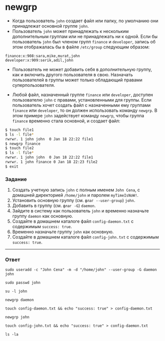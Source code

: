 # newgrp

- Когда пользователь `john` создает файл или папку, по умолчанию они принадлежат основной группе `john`.
- Пользователь `john` может принадлежать к нескольким дополнительным группам или не принадлежать ни к одной. Если бы пользователь `john` был членом групп `finance` и `developer`, запись об этом отображалась бы в файле `/etc/group` следующим образом:

```
finance:x:908:sara,mike,murat,john
developer:x:909:serik,adil,john
```

- Пользователь не может добавить себя в дополнительную группу, как и включить другого пользователя в свою. Назначать пользователей в группы может только обладающий правами суперпользователя.

- Любой файл, назначенный группе `finance` или `developer`, доступен пользователю `john` с правами, установленными для группы. Если пользователь хочет создать файл с назначенными ему группами `finance` или `developer`, то он должен использовать команду `newgrp`. В этом примере `john` задействует команду `newgrp`, чтобы группа `finance` временно стала основной, и создает файл:

```bash
$ touch file1
$ ls -l file*
­rw­rw­r­­. 1 john john  0 Jan 18 22:22 file1
$ newgrp finance
$ touch file2
$ ls -l file*
­rw­rw­r­­. 1 john john  0 Jan 18 22:22 file1
­rw­rw­r­­. 1 john finance 0 Jan 18 22:23 file2
$ exit
```

### Задание

1. Создать учетную запись `john` c полным именем `John Cena`, с домашней директорией `/home/john` и паролем `myTimeIsNoW!`.
2. Установить основную группу (см. `флаг --user-group`) `john`.
3. Добавить в группу (см. `флаг -G`) `daemon`.
4. Зайдите в систему как пользователь `john` и временно назначьте группу `daemon` как основную.
5. Создайте в домашнем каталоге файл `config-daemon.txt` с содержимым `success: true`.
6. Временно назначьте группу `john` как основную.
7. Создайте в домашнем каталоге файл `config-john.txt` с содержимым `success: true`.

---

### Ответ

```
sudo useradd -c "John Cena" -m -d "/home/john" --user-group -G daemon john

sudo passwd john

su -l john

newgrp daemon

touch config-daemon.txt && echo "success: true" > config-daemon.txt

newgrp john

touch config-john.txt && echo "success: true" > config-daemon.txt

ls -la
```
